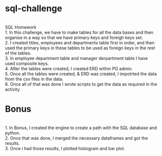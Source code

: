 # sql-challenge
<br /> SQL Homework
<br /> 1. In this challenge, we have to make tables for all the data bases and then organise in a way so that we have primary keys and foreigh keys set.
<br /> 2. I created titles, employees and departments table first in order, and then used the primary keys in these tables to be used as foreign keys in the rest of the tables.
<br /> 3. In employee department table and manager derpartment table I have used composite keys.
<br /> 4. After the tables were created, I created ERD within PG admin.
<br /> 5. Once all the tables were created, & ERD was created, I impotrted the data from the csv files in the data.
<br /> 6. Once all of that was done I wrote scripts to get the data as required in the activity.

# Bonus
<br /> 1. In Bonus, I created the engine to create a path with the SQL database and python. 
<br /> 2. Once that was done, I merged the necessary dataframes and got the results.
<br /> 3. Once i had those results, I plotted histogram and bar plot.
